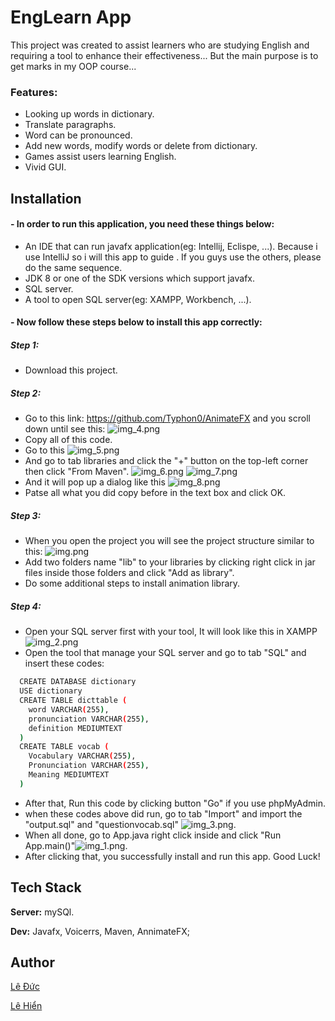 # EngLearn App

This project was created to assist learners who are studying
English and requiring a tool to enhance their effectiveness...
But the main purpose is to get marks in my OOP course...
### Features: 

- Looking up words in dictionary.
- Translate paragraphs.
- Word can be pronounced.
- Add new words, modify words or delete from dictionary.
- Games assist users learning English.
- Vivid GUI.

## Installation

#### - In order to run this application, you need these things below:

- An IDE that can run javafx application(eg: Intellij, Eclispe, ...). Because i use IntelliJ so i will this app to guide
. If you guys use the others, please do the same sequence.
- JDK 8 or one of the SDK versions which support javafx. 
- SQL server.
- A tool to open SQL server(eg: XAMPP, Workbench, ...).

#### - Now follow these steps below to install this app correctly:


##### Step 1: 
- Download this project.
##### Step 2:
- Go to this link: https://github.com/Typhon0/AnimateFX and you scroll down until see this:
![img_4.png](img_4.png)
- Copy all of this code.
- Go to this ![img_5.png](img_5.png) 
- And go to tab libraries and click the "+" button on the top-left corner then click "From Maven".
![img_6.png](img_6.png)
![img_7.png](img_7.png)
- And it will pop up a dialog like this
![img_8.png](img_8.png)
- Patse all what you did copy before in the text box and click OK.
##### Step 3:
- When you open the project you will see the project structure similar to this: ![img.png](img.png)
- Add two folders name "lib" to your libraries by clicking right click in jar files inside those folders and click "Add as library".
- Do some additional steps to install animation library.
##### Step 4:
- Open your SQL server first with your tool, It will look like this in XAMPP![img_2.png](img_2.png)
- Open the tool that manage your SQL server and go to tab "SQL" and insert these codes:
```bash
  CREATE DATABASE dictionary
  USE dictionary
  CREATE TABLE dicttable (
    word VARCHAR(255),
    pronunciation VARCHAR(255),
    definition MEDIUMTEXT
  )
  CREATE TABLE vocab (
    Vocabulary VARCHAR(255),
    Pronunciation VARCHAR(255),
    Meaning MEDIUMTEXT
  )
```
- After that, Run this code by clicking button "Go" if you use phpMyAdmin.
- when these codes above did run, go to tab "Import" and import the "output.sql" and "questionvocab.sql" ![img_3.png](img_3.png).
- When all done,  go to App.java right click inside and click "Run App.main()"![img_1.png](img_1.png).
- After clicking that, you successfully install and run this app. Good Luck!

## Tech Stack
**Server:** mySQl.

**Dev:** Javafx, Voicerrs, Maven, AnnimateFX;

## Author
[Lê Đức](https://www.github.com/Lee-412)

[Lê Hiển](https://www.github.com/LeHien2818)
